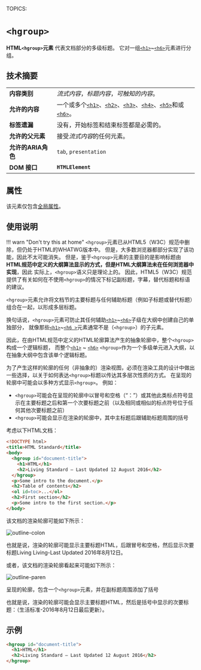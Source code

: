 TOPICS: <hgroup>

# `<hgroup>`

**HTML`<hgroup>`元素** 代表文档部分的多级标题。 它对一组[`<h1>`](/zh-hans/webfrontend/<h1>)~[`<h6>`](/zh-hans/webfrontend/<h6>)元素进行分组。

## 技术摘要

|  |  |
| :-- | :-- |
| **内容类别** | *流式内容*，*标题内容*，*可触知的内容*。|
| **允许的内容** | 一个或多个[`<h1>`](/zh-hans/webfrontend/<h1>)、[`<h2>`](/zh-hans/webfrontend/<h2>)、[`<h3>`](/zh-hans/webfrontend/<h3>)、[`<h4>`](/zh-hans/webfrontend/<h4>)、[`<h5>`](/zh-hans/webfrontend/<h5>)和或[`<h6>`](/zh-hans/webfrontend/<h6>)。|
| **标签遗漏** | 没有，开始标签和结束标签都是必需的。|
| **允许的父元素** | 接受*流式内容*的任何元素。|
| **允许的ARIA角色** | `tab`, `presentation` |
| **DOM 接口** | **`HTMLElement`** |

## 属性

该元素仅包含[全局属性](/zh-hans/webfrontend/HTML_Global_Attributes)。

## 使用说明

!!! warn "Don't try this at home"
    `<hgroup>`元素已从HTML5（W3C）规范中删除，但仍处于HTML的WHATWG版本中。 但是，大多数浏览器都部分实现了该功能，因此不太可能消失。
    但是，鉴于`<hgroup>`元素的主要目的是影响标题由**HTML规范中定义的大纲算法显示的方式，但是HTML大纲算法未在任何浏览器中实现**，因此 实际上，`<hgroup>`语义只是理论上的。
    因此，HTML5（W3C）规范提供了有关如何在不使用`<hgroup>`的情况下标记副标题，字幕，替代标题和标语的建议。

`<hgroup>`元素允许将文档节的主要标题与任何辅助标题（例如子标题或替代标题）组合在一起，以形成多层标题。

换句话说，`<hgroup>`元素可防止其任何辅助[`<h1>`](/zh-hans/webfrontend/<h1>)~[`<h6>`](/zh-hans/webfrontend/<h6>)子级在大纲中创建自己的单独部分，
就像那些[`<h1>`](/zh-hans/webfrontend/<h1>)~[`<h6 >`](/zh-hans/webfrontend/<h6>)元素通常不是（`<hgroup>`）的子元素。

因此，在由HTML规范中定义的HTML轮廓算法产生的抽象轮廓中，整个`<hgroup>`构成一个逻辑标题，
而整个[`<h1>`](/zh-hans/webfrontend/<h1>) ~ [`<h6>`](/zh-hans/webfrontend/<h6>) `<hgroup>`作为一个多级单元进入大纲，以在抽象大纲中包含该单个逻辑标题。

为了产生这样的轮廓的任何（非抽象的）渲染视图，必须在渲染工具的设计中做出一些选择，以关于如何表达`<hgroup>`标题以传达其多层次性质的方式。
在呈现的轮廓中可能会以多种方式显示`<hgroup>`。 例如：

- `<hgroup>`可能会在呈现的轮廓中以冒号和空格（“：”）或其他此类标点符号显示在主要标题之后和第一个次要标题之前（以及相同或相似的标点符号位于任何其他次要标题之前）
- `<hgroup>`可能会显示在渲染的轮廓中，其中主标题后跟辅助标题周围的括号

考虑以下HTML文档：

```html
<!DOCTYPE html>
<title>HTML Standard</title>
<body>
  <hgroup id="document-title">
    <h1>HTML</h1>
    <h2>Living Standard — Last Updated 12 August 2016</h2>
  </hgroup>
  <p>Some intro to the document.</p>
  <h2>Table of contents</h2>
  <ol id=toc>...</ol>
  <h2>First section</h2>
  <p>Some intro to the first section.</p>
</body>
```

该文档的渲染轮廓可能如下所示：

![outline-colon](/media/webfrontend__outline-colon.png)

也就是说，渲染的轮廓可能显示主要标题HTML，后跟冒号和空格，然后显示次要标题Living Living-Last Updated 2016年8月12日。

或者，该文档的渲染轮廓看起来可能如下所示：

![outline-paren](/media/webfrontend__outline-paren.png)

呈现的轮廓，包含一个`<hgroup>`元素，并在副标题周围添加了括号

也就是说，渲染的轮廓可能会显示主要标题HTML，然后是括号中显示的次要标题：（生活标准-2016年8月12日最后更新）。

## 示例

```html
<hgroup id="document-title">
  <h1>HTML</h1>
  <h2>Living Standard — Last Updated 12 August 2016</h2>
</hgroup>
```
